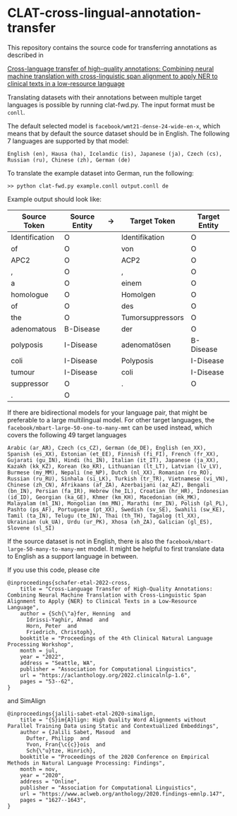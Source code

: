 # CLAT-cross-lingual-annotation-transfer
This repository contains the source code for transferring annotations as described in 

[Cross-language transfer of high-quality annotations: Combining neural machine translation with cross-linguistic span alignment to apply NER to clinical texts in a low-resource language](https://aclanthology.org/2022.clinicalnlp-1.6/)

Translating datasets with their annotations between multiple target languages is possible by running clat-fwd.py. The input format must be `conll`. 

The default selected model is `facebook/wmt21-dense-24-wide-en-x`, which means that by default the source dataset should be in English. The following 7 languages are supported by that model:

    English (en), Hausa (ha), Icelandic (is), Japanese (ja), Czech (cs), Russian (ru), Chinese (zh), German (de)

To translate the example dataset into German, run the following:

    >> python clat-fwd.py example.conll output.conll de

Example output should look like:

| Source Token | Source Entity | ->|Target Token|Target Entity
|--|--|--|--|--|
| Identification | O ||Identifikation|O|
| of | O ||von|O|
| APC2 | O ||ACP2|O|
| , | O ||,|O|
| a | O ||einem|O|
| homologue | O ||Homolgen|O|
| of | O ||des|O|
|the| O ||Tumorsuppressors|O|
|adenomatous|B-Disease||der|O|
|polyposis|I-Disease||adenomatösen|B-Disease|
|coli|I-Disease||Polyposis|I-Disease|
|tumour|I-Disease||coli|I-Disease|
|suppressor|O||.|O|
|.|O|


If there are bidirectional models for your language pair, that might be preferable to a large multilingual model. For other target languages, the `facebook/mbart-large-50-one-to-many-mmt` can be used instead, which covers the following 49 target languages

    Arabic (ar_AR), Czech (cs_CZ), German (de_DE), English (en_XX), Spanish (es_XX), Estonian (et_EE), Finnish (fi_FI), French (fr_XX), Gujarati (gu_IN), Hindi (hi_IN), Italian (it_IT), Japanese (ja_XX), Kazakh (kk_KZ), Korean (ko_KR), Lithuanian (lt_LT), Latvian (lv_LV), Burmese (my_MM), Nepali (ne_NP), Dutch (nl_XX), Romanian (ro_RO), Russian (ru_RU), Sinhala (si_LK), Turkish (tr_TR), Vietnamese (vi_VN), Chinese (zh_CN), Afrikaans (af_ZA), Azerbaijani (az_AZ), Bengali (bn_IN), Persian (fa_IR), Hebrew (he_IL), Croatian (hr_HR), Indonesian (id_ID), Georgian (ka_GE), Khmer (km_KH), Macedonian (mk_MK), Malayalam (ml_IN), Mongolian (mn_MN), Marathi (mr_IN), Polish (pl_PL), Pashto (ps_AF), Portuguese (pt_XX), Swedish (sv_SE), Swahili (sw_KE), Tamil (ta_IN), Telugu (te_IN), Thai (th_TH), Tagalog (tl_XX), Ukrainian (uk_UA), Urdu (ur_PK), Xhosa (xh_ZA), Galician (gl_ES), Slovene (sl_SI)

If the source dataset is not in English, there is also the `facebook/mbart-large-50-many-to-many-mmt` model. It might be helpful to first translate data to English as a support language in between.

If you use this code, please cite

    @inproceedings{schafer-etal-2022-cross,
        title = "Cross-Language Transfer of High-Quality Annotations: Combining Neural Machine Translation with Cross-Linguistic Span Alignment to Apply {NER} to Clinical Texts in a Low-Resource Language",
        author = {Sch{\"a}fer, Henning  and
          Idrissi-Yaghir, Ahmad  and
          Horn, Peter  and
          Friedrich, Christoph},
        booktitle = "Proceedings of the 4th Clinical Natural Language Processing Workshop",
        month = jul,
        year = "2022",
        address = "Seattle, WA",
        publisher = "Association for Computational Linguistics",
        url = "https://aclanthology.org/2022.clinicalnlp-1.6",
        pages = "53--62",
    }

and SimAlign

    @inproceedings{jalili-sabet-etal-2020-simalign,
        title = "{S}im{A}lign: High Quality Word Alignments without Parallel Training Data using Static and Contextualized Embeddings",
        author = {Jalili Sabet, Masoud  and
          Dufter, Philipp  and
          Yvon, Fran{\c{c}}ois  and
          Sch{\"u}tze, Hinrich},
        booktitle = "Proceedings of the 2020 Conference on Empirical Methods in Natural Language Processing: Findings",
        month = nov,
        year = "2020",
        address = "Online",
        publisher = "Association for Computational Linguistics",
        url = "https://www.aclweb.org/anthology/2020.findings-emnlp.147",
        pages = "1627--1643",
    }
